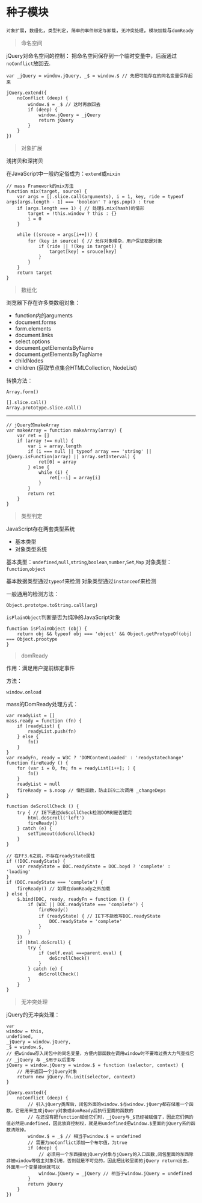 #  种子模块

`对象扩展`，`数组化`，`类型判定`，`简单的事件绑定与卸载`，`无冲突处理`，`模块加载`与`domReady`

> 命名空间

jQuery对命名空间的控制：
把命名空间保存到一个临时变量中，后面通过`noConflict`放回去.


```
var _jQuery = window.jQuery, _$ = window.$ // 先把可能存在的同名变量保存起来

jQuery.extend({
	noConflict (deep) {
		window.$ = _$ // 这时再放回去
		if (deep) {
			window.jQuery = _jQuery
			return jQuery
		}
	}
})
```

> 对象扩展

浅拷贝和深拷贝

在JavaScript中一般约定俗成为：`extend`或`mixin`

```
// mass Framework的mix方法
function mix(target, source) {
	var args = [].slice.call(arguments), i = 1, key, ride = typeof args[args.length - 1] === 'boolean' ? args.pop() : true
	if (args.length === 1) { // 处理$.mix(hash)的情形
		target = !this.window ? this : {}
		i = 0
	}

	while ((srouce = args[i++])) {
		for (key in source) { // 允许对象糅杂，用户保证都是对象
			if (ride || !(key in target)) {
				target[key] = srouce[key]
			}
		}
	}
	return target
}
```

> 数组化

浏览器下存在许多类数组对象：
- function内的arguments
- document.forms
- form.elements
- document.links
- select.options
- document.getElementsByName
- document.getElementsByTagName
- childNodes
- children (获取节点集合HTMLCollection, NodeList)

转换方法：
```
Array.form()

[].slice.call()
Array.prototype.slice.call()
```

-----

```
// jQuery的makeArray
var makeArray = function makeArray(array) {
	var ret = []
	if (array !== null) {
		var i = array.length
		if (i === null || typeof array === 'string' || jQuery.isFunction(array) || array.setInterval) {
			ret[0] = array
		} else {
			while (i) {
				ret[--i] = array[i]
			}
		}
		return ret
	}
}
```

> 类型判定

JavaScript存在两套类型系统

- 基本类型
- 对象类型系统

基本类型：`undefined`,`null`,`string`,`boolean`,`number`,`Set`,`Map`
对象类型：`function`,`object`

基本数据类型通过`typeof`来检测
对象类型通过`instanceof`来检测

一般通用的检测方法：
```
Object.prototpe.toString.call(arg)
```

`isPlainObject`判断是否为纯净的JavaScript对象
```
function isPlainObject (obj) {
    return obj && typeof obj === 'object' && Object.getProtypeOf(obj) === Object.prootype
}
```

> domReady

作用：满足用户提前绑定事件

方法：
```
window.onload
``` 

mass的DomReady处理方式：
```
var readyList = []
mass.ready = function (fn) {
	if (readyList) {
		readyList.push(fn)
	} else {
		fn()
	}
}
var readyFn, ready = W3C ? 'DOMContentLoaded' : 'readystatechange'
function fireReady () {
	for (var i = 0, fn; fn = readyList[i++]; ) {
		fn()
	}
	readyList = null
	fireReady = $.noop // 惰性函数，防止IE9二次调用 _changeDeps
}

function deScrollCheck () {
	try { // IE下通过doScollCheck检测DOM树是否建完
		html.doScroll('left')
		fireReady()
	} catch (e) {
		setTimeout(doScrollCheck)
	}
}

// 在FF3.6之前，不存在readyState属性
if (!DOC.readyState) {
	var readyState = DOC.readyState = DOC.boyd ? 'complete' : 'loading'
}
if (DOC.readyState === 'complete') {
	fireReady() // 如果在domReady之外加载
} else {
	$.bind(DOC, ready, readyFn = function () {
		if (W3C || DOC.readyState === 'complete') {
			fireReady()
			if (readyState) { // IE下不能改写DOC.readyState
				DOC.readyState = 'complete'
			}
		}
	})
	if (html.doScroll) {
		try {
			if (self.eval ===parent.eval) {
				deScrollCheck()
			}
		} catch (e) {
			deScrollCheck()
		}
	}
}
```

> 无冲突处理

jQuery的无冲突处理：
```
var 
window = this, 
undefined, 
_jQuery = window.jQuery, 
_$ = window.$,
// 把window存入闭包中的同名变量，方便内部函数在调用window时不要难过费大力气查找它
// _jQuery 与 _$用于以后重写
jQuery = window.jQuery = window.$ = function (selector, context) {
	// 用于返回一个jQuery对象
	return new jQuery.fn.init(selector, context)
}

jQuery.exnted({
	noConflict (deep) {
		// 引入jQuery类库后，闭包外面的window.$与window.jQuery都存储着一个函数，它是用来生成jQuery对象或domReady后执行里面的函数的
		// 在还没有把function赋给它们时，_jQuery与_$已经被赋值了，因此它们俩的值必然是undefined，因此放弃控制权，就是用undefined把window.$里面的jQuery系的函数清除掉。
		window.$ = _$ // 相当于window.$ = undefined
		// 需要为noConflict添加一个布尔值，为true
		if (deep) {
			// 必须用一个东西接纳jQuery对象与jQuery的入口函数,闭包里面的东西除非被window等宿主对象引用，否则就是不可见的，因此把比较里面的jQuery return出去，外面用一个变量接纳就可以
			window.jQuery = _jQuery // 相当于window.jQuery = undefined
		}
		return jQuery
	}
})
```